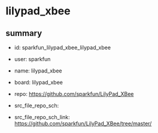 # lilypad_xbee
 
## summary 
* id: sparkfun_lilypad_xbee_lilypad_xbee
* user: sparkfun
* name: lilypad_xbee
* board: lilypad_xbee
* repo: https://github.com/sparkfun/LilyPad_XBee



* src_file_repo_sch: 
* src_file_repo_sch_link: https://github.com/sparkfun/LilyPad_XBee/tree/master/






